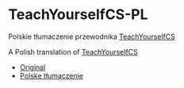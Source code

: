 # TeachYourselfCS-PL

Polskie tłumaczenie przewodnika [TeachYourselfCS](teachyourselfcs.com)

A Polish translation of [TeachYourselfCS](teachyourselfcs.com)

- [Original](teachyourselfcs.com)
- [Polske tłumaczenie](https://wiktor-rocks.github.io/TeachYourSelfCS-PL/)
